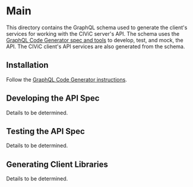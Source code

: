 # Main

This directory contains the GraphQL schema used to generate the client's services for working with the CIViC server's API. The schema uses the [GraphQL Code Generator spec and tools](https://graphql-code-generator.com/) to develop, test, and mock, the API. The CIViC client's API services are also generated from the schema.

## Installation

Follow the [GraphQL Code Generator instructions](https://graphql-code-generator.com/docs/getting-started/installation).

## Developing the API Spec

Details to be determined.

## Testing the API Spec

Details to be determined.

## Generating Client Libraries

Details to be determined.
